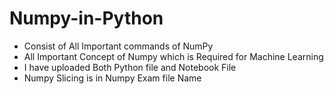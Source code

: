 # Numpy-in-Python
* Consist of All Important commands of NumPy<br>
* All Important Concept of Numpy which is Required for Machine Learning<br>
* I have uploaded Both Python file and Notebook File
* Numpy Slicing is in Numpy Exam file Name
